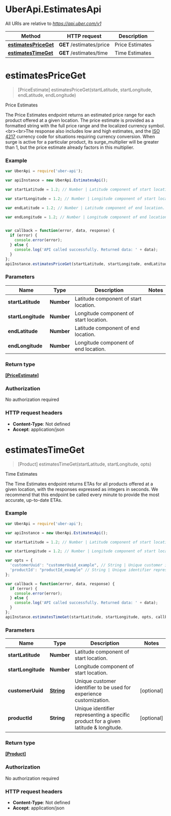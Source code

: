 # UberApi.EstimatesApi

All URIs are relative to *https://api.uber.com/v1*

Method | HTTP request | Description
------------- | ------------- | -------------
[**estimatesPriceGet**](EstimatesApi.md#estimatesPriceGet) | **GET** /estimates/price | Price Estimates
[**estimatesTimeGet**](EstimatesApi.md#estimatesTimeGet) | **GET** /estimates/time | Time Estimates


<a name="estimatesPriceGet"></a>
# **estimatesPriceGet**
> [PriceEstimate] estimatesPriceGet(startLatitude, startLongitude, endLatitude, endLongitude)

Price Estimates

The Price Estimates endpoint returns an estimated price range for each product offered at a given location. The price estimate is provided as a formatted string with the full price range and the localized currency symbol.&lt;br&gt;&lt;br&gt;The response also includes low and high estimates, and the [ISO 4217](http://en.wikipedia.org/wiki/ISO_4217) currency code for situations requiring currency conversion. When surge is active for a particular product, its surge_multiplier will be greater than 1, but the price estimate already factors in this multiplier. 

### Example
```javascript
var UberApi = require('uber-api');

var apiInstance = new UberApi.EstimatesApi();

var startLatitude = 1.2; // Number | Latitude component of start location.

var startLongitude = 1.2; // Number | Longitude component of start location.

var endLatitude = 1.2; // Number | Latitude component of end location.

var endLongitude = 1.2; // Number | Longitude component of end location.


var callback = function(error, data, response) {
  if (error) {
    console.error(error);
  } else {
    console.log('API called successfully. Returned data: ' + data);
  }
};
apiInstance.estimatesPriceGet(startLatitude, startLongitude, endLatitude, endLongitude, callback);
```

### Parameters

Name | Type | Description  | Notes
------------- | ------------- | ------------- | -------------
 **startLatitude** | **Number**| Latitude component of start location. | 
 **startLongitude** | **Number**| Longitude component of start location. | 
 **endLatitude** | **Number**| Latitude component of end location. | 
 **endLongitude** | **Number**| Longitude component of end location. | 

### Return type

[**[PriceEstimate]**](PriceEstimate.md)

### Authorization

No authorization required

### HTTP request headers

 - **Content-Type**: Not defined
 - **Accept**: application/json

<a name="estimatesTimeGet"></a>
# **estimatesTimeGet**
> [Product] estimatesTimeGet(startLatitude, startLongitude, opts)

Time Estimates

The Time Estimates endpoint returns ETAs for all products offered at a given location, with the responses expressed as integers in seconds. We recommend that this endpoint be called every minute to provide the most accurate, up-to-date ETAs.

### Example
```javascript
var UberApi = require('uber-api');

var apiInstance = new UberApi.EstimatesApi();

var startLatitude = 1.2; // Number | Latitude component of start location.

var startLongitude = 1.2; // Number | Longitude component of start location.

var opts = { 
  'customerUuid': "customerUuid_example", // String | Unique customer identifier to be used for experience customization.
  'productId': "productId_example" // String | Unique identifier representing a specific product for a given latitude & longitude.
};

var callback = function(error, data, response) {
  if (error) {
    console.error(error);
  } else {
    console.log('API called successfully. Returned data: ' + data);
  }
};
apiInstance.estimatesTimeGet(startLatitude, startLongitude, opts, callback);
```

### Parameters

Name | Type | Description  | Notes
------------- | ------------- | ------------- | -------------
 **startLatitude** | **Number**| Latitude component of start location. | 
 **startLongitude** | **Number**| Longitude component of start location. | 
 **customerUuid** | [**String**](.md)| Unique customer identifier to be used for experience customization. | [optional] 
 **productId** | **String**| Unique identifier representing a specific product for a given latitude &amp; longitude. | [optional] 

### Return type

[**[Product]**](Product.md)

### Authorization

No authorization required

### HTTP request headers

 - **Content-Type**: Not defined
 - **Accept**: application/json

